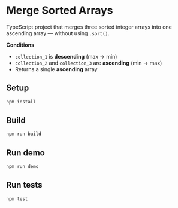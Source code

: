 # Merge Sorted Arrays

TypeScript project that merges three sorted integer arrays into one ascending array — without using `.sort()`.

**Conditions**
- `collection_1` is **descending** (max → min)
- `collection_2` and `collection_3` are **ascending** (min → max)
- Returns a single **ascending** array

## Setup
```bash
npm install
```

## Build
```bash
npm run build
```

## Run demo
```bash
npm run demo
```

## Run tests
```bash
npm test
```
